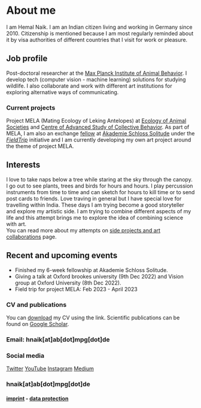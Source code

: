 # About me  
I am Hemal Naik. I am an Indian citizen living and working in Germany since 2010. Citizenship is mentioned because I am most regularly reminded about it by visa authorities of different countries that I visit for work or pleasure. 

## Job profile
Post-doctoral researcher at the [Max Planck Institute of Animal Behavior](https://www.ab.mpg.de/). 
I develop tech (computer vision - machine learning) solutions for studying wildlife. 
I also collaborate and work with different art institutions for exploring alternative ways of communicating. 

### Current projects
Project MELA (Mating Ecology of Leking Antelopes) at [Ecology of Animal Societies](https://www.ab.mpg.de/crofoot) and [Centre of Advanced Study of Collective Behavior](https://www.exc.uni-konstanz.de/collective-behaviour/).
As part of MELA, I am also an exchange [fellow](https://www.akademie-solitude.de/en/person/hemal-naik/) at [Akademie Schloss Solitude](https://www.akademie-solitude.de/en/) under the [_FieldTrip_](https://www.akademie-solitude.de/de/news/cooperation-with-max-planck-institut/) initiative and I am currently developing my own art project around the theme of project MELA.

## Interests 
I love to take naps below a tree while staring at the sky through the canopy.   
I go out to see plants, trees and birds for hours and hours. I play percussion instruments from time to time and can sketch for hours to kill time or to send post cards to friends. 
Love traving in general but I have special love for travelling within India. 
These days I am trying become a good storyteller and explore my artistic side. 
I am trying to combine different aspects of my life and this attempt brings me to explore the idea of combining science with art.  
You can read more about my attempts on [side projects and art collaborations](/docs/about/outreach) page. 

## Recent and upcoming events
- Finished my 6-week fellowship at Akademie Schloss Solitude.
- Giving a talk at Oxford brookes university (9th Dec 2022) and Vision group at Oxford University (8th Dec 2022). 
- Field trip for project MELA: Feb 2023 - April 2023

### CV and publications
You can [download](/cv/Resume.pdf) my CV using the link. 
Scientific publications can be found on [Google Scholar](https://scholar.google.de/citations?user=iWIresYAAAAJ&hl=en).

### Email: hnaik[at]ab[dot]mpg[dot]de 

### Social media
[Twitter](https://twitter.com/hmnaik) [YouTube](https://www.youtube.com/channel/UCFERZcpt3g0wQzTgtil1HIA?view_as=subscriber)  [Instagram](https://www.instagram.com/walking_naik/?hl=en)  [Medium](https://medium.com/@hemalnaik)

### hnaik[at]ab[dot]mpg[dot]de

#### [imprint](/docs/about/imprint) - [data protection](/docs/about/dataprotection) 
